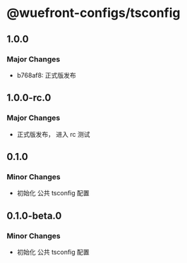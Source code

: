 # @wuefront-configs/tsconfig

## 1.0.0

### Major Changes

- b768af8: 正式版发布

## 1.0.0-rc.0

### Major Changes

- 正式版发布， 进入 rc 测试

## 0.1.0

### Minor Changes

- 初始化 公共 tsconfig 配置

## 0.1.0-beta.0

### Minor Changes

- 初始化 公共 tsconfig 配置
